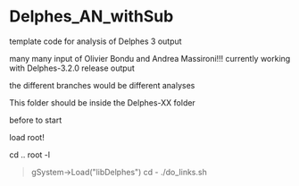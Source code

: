 # Delphes_AN_withSub

template code for analysis of Delphes 3 output

many many input of Olivier Bondu and Andrea Massironi!!!
currently working with Delphes-3.2.0 release output

the different branches would be different analyses

This folder should be inside the Delphes-XX folder

before to start

load root!

cd ..
root -l 
> gSystem->Load("libDelphes")
cd -
./do_links.sh